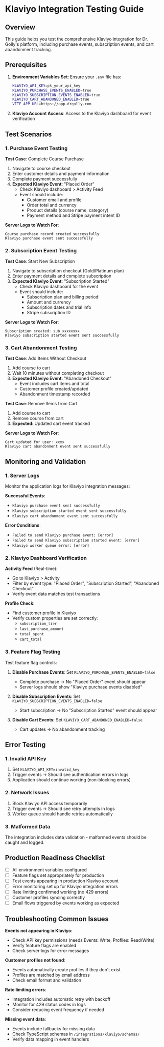 # Klaviyo Integration Testing Guide

## Overview
This guide helps you test the comprehensive Klaviyo integration for Dr. Golly's platform, including purchase events, subscription events, and cart abandonment tracking.

## Prerequisites

1. **Environment Variables Set**: Ensure your `.env` file has:
   ```bash
   KLAVIYO_API_KEY=pk_your_api_key
   KLAVIYO_PURCHASE_EVENTS_ENABLED=true
   KLAVIYO_SUBSCRIPTION_EVENTS_ENABLED=true  
   KLAVIYO_CART_ABANDONED_ENABLED=true
   VITE_APP_URL=https://app.drgolly.com
   ```

2. **Klaviyo Account Access**: Access to the Klaviyo dashboard for event verification

## Test Scenarios

### 1. Purchase Event Testing

**Test Case**: Complete Course Purchase
1. Navigate to course checkout
2. Enter customer details and payment information
3. Complete payment successfully
4. **Expected Klaviyo Event**: "Placed Order"
   - Check Klaviyo dashboard > Activity Feed
   - Event should include:
     - Customer email and profile
     - Order total and currency
     - Product details (course name, category)
     - Payment method and Stripe payment intent ID

**Server Logs to Watch For**:
```
Course purchase record created successfully
Klaviyo purchase event sent successfully
```

### 2. Subscription Event Testing

**Test Case**: Start New Subscription
1. Navigate to subscription checkout (Gold/Platinum plan)
2. Enter payment details and complete subscription
3. **Expected Klaviyo Event**: "Subscription Started"  
   - Check Klaviyo dashboard for the event
   - Event should include:
     - Subscription plan and billing period
     - Amount and currency
     - Subscription dates and trial info
     - Stripe subscription ID

**Server Logs to Watch For**:
```
Subscription created: sub_xxxxxxxx
Klaviyo subscription started event sent successfully
```

### 3. Cart Abandonment Testing

**Test Case**: Add Items Without Checkout
1. Add course to cart
2. Wait 10 minutes without completing checkout
3. **Expected Klaviyo Event**: "Abandoned Checkout"
   - Event includes cart items and total
   - Customer profile created/updated
   - Abandonment timestamp recorded

**Test Case**: Remove Items from Cart
1. Add course to cart 
2. Remove course from cart
3. **Expected**: Updated cart event tracked

**Server Logs to Watch For**:
```
Cart updated for user: xxxx  
Klaviyo cart abandonment event sent successfully
```

## Monitoring and Validation

### 1. Server Logs
Monitor the application logs for Klaviyo integration messages:

**Successful Events**:
- `Klaviyo purchase event sent successfully`
- `Klaviyo subscription started event sent successfully`  
- `Klaviyo cart abandonment event sent successfully`

**Error Conditions**:
- `Failed to send Klaviyo purchase event: [error]`
- `Failed to send Klaviyo subscription started event: [error]`
- `Klaviyo worker queue error: [error]`

### 2. Klaviyo Dashboard Verification

**Activity Feed** (Real-time):
- Go to Klaviyo > Activity
- Filter by event type: "Placed Order", "Subscription Started", "Abandoned Checkout"
- Verify event data matches test transactions

**Profile Check**:
- Find customer profile in Klaviyo
- Verify custom properties are set correctly:
  - `subscription_tier`
  - `last_purchase_amount`  
  - `total_spent`
  - `cart_total`

### 3. Feature Flag Testing

Test feature flag controls:

1. **Disable Purchase Events**: Set `KLAVIYO_PURCHASE_EVENTS_ENABLED=false`
   - Complete purchase → No "Placed Order" event should appear
   - Server logs should show "Klaviyo purchase events disabled"

2. **Disable Subscription Events**: Set `KLAVIYO_SUBSCRIPTION_EVENTS_ENABLED=false`
   - Start subscription → No "Subscription Started" event should appear

3. **Disable Cart Events**: Set `KLAVIYO_CART_ABANDONED_ENABLED=false`
   - Cart updates → No abandonment tracking

## Error Testing

### 1. Invalid API Key
1. Set `KLAVIYO_API_KEY=invalid_key`
2. Trigger events → Should see authentication errors in logs
3. Application should continue working (non-blocking errors)

### 2. Network Issues
1. Block Klaviyo API access temporarily
2. Trigger events → Should see retry attempts in logs
3. Worker queue should handle retries automatically

### 3. Malformed Data
The integration includes data validation - malformed events should be caught and logged.

## Production Readiness Checklist

- [ ] All environment variables configured
- [ ] Feature flags set appropriately for production
- [ ] Test events appearing in production Klaviyo account
- [ ] Error monitoring set up for Klaviyo integration errors
- [ ] Rate limiting confirmed working (no 429 errors)
- [ ] Customer profiles syncing correctly
- [ ] Email flows triggered by events working as expected

## Troubleshooting Common Issues

**Events not appearing in Klaviyo**:
- Check API key permissions (needs Events: Write, Profiles: Read/Write)
- Verify feature flags are enabled
- Check server logs for error messages

**Customer profiles not found**:
- Events automatically create profiles if they don't exist
- Profiles are matched by email address
- Check email format and validation

**Rate limiting errors**:
- Integration includes automatic retry with backoff
- Monitor for 429 status codes in logs
- Consider reducing event frequency if needed

**Missing event data**:
- Events include fallbacks for missing data
- Check TypeScript schemas in `/integrations/klaviyo/schemas/`
- Verify data mapping in event handlers